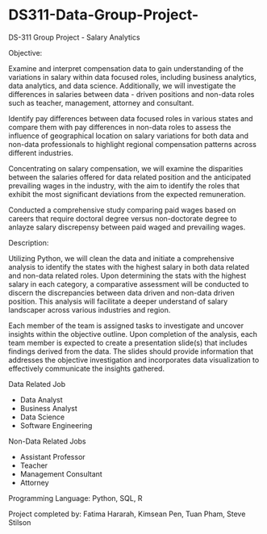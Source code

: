 # DS311-Data-Group-Project-
DS-311 Group Project - Salary Analytics 

Objective:

Examine and interpret compensation data to gain understanding of the variations in salary within data focused roles, including business analytics, data analytics, and data science. Additionally, we will investigate the differences in salaries between data - driven positions and non-data roles such as teacher, management, attorney and consultant. 

Identify pay differences between data focused roles in various states and compare them with pay differences in non-data roles to assess the influence of geographical location on salary variations for both data and non-data professionals to highlight regional compensation patterns across different industries.

Concentrating on salary compensation, we will examine the disparities between the salaries offered for data related position and the anticipated prevailing wages in the industry, with the aim to identify the roles that exhibit the most significant deviations from the expected remuneration.

Conducted a comprehensive study comparing paid wages based on careers that require doctoral degree versus non-doctorate degree to anlayze salary discrepensy between paid waged and prevailing wages.  

Description:

Utilizing Python, we will clean the data and initiate a comprehensive analysis 
to identify the states with the highest salary in both data related and non-data
related roles. Upon determining the stats with the highest salary in each 
category, a comparative assessment will be conducted to discern the discrepancies 
between data driven and non-data driven position. This analysis will facilitate 
a deeper understand of salary landscaper across various industries and region. 

Each member of the team is assigned tasks to investigate and uncover insights within the objective outline. 
Upon completion of the analysis, each team member is expected to create a presentation slide(s) that includes 
findings derived from the data. The slides should provide information that addresses the objective investigation and 
incorporates data visualization to effectively communicate the insights gathered. 

Data Related Job 
* Data Analyst 
* Business Analyst 
* Data Science 
* Software Engineering 

Non-Data Related Jobs
* Assistant Professor 
* Teacher 
* Management Consultant 
* Attorney 

Programming Language:
Python, SQL, R

Project completed by: Fatima Hararah, Kimsean Pen, Tuan Pham, Steve Stilson 
